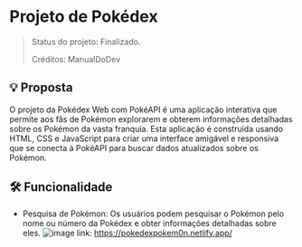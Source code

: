 # Projeto de Pokédex
> Status do projeto: Finalizado.
> 
> Créditos: ManualDoDev

##  💡  Proposta
O projeto da Pokédex Web com PokéAPI é uma aplicação interativa que permite aos fãs de Pokémon explorarem e obterem informações detalhadas sobre os Pokémon da vasta franquia. Esta aplicação é construída usando HTML, CSS e JavaScript para criar uma interface amigável e responsiva que se conecta à PokéAPI para buscar dados atualizados sobre os Pokémon.
## 🛠 Funcionalidade
- Pesquisa de Pokémon: Os usuários podem pesquisar o Pokémon pelo nome ou número da Pokédex e obter informações detalhadas sobre eles.
![image](https://github.com/gabrielaanselmo/pokedex/assets/112910372/b00d8e4e-7917-4a5c-a6d7-8e62c9947cef)
link: https://pokedexpokem0n.netlify.app/
